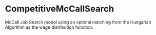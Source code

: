 # CompetitiveMcCallSearch
McCall Job Search model using an optimal matching from the Hungarian Algorithm as the wage distribution function.
